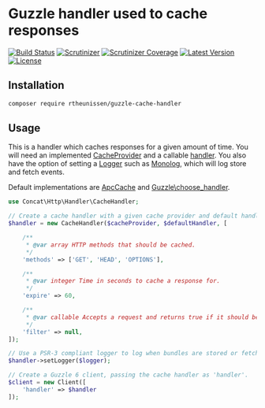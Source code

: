 # Guzzle handler used to cache responses

[![Build Status](https://img.shields.io/travis/rtheunissen/guzzle-cache-handler.svg?style=flat-square&branch=master)](https://travis-ci.org/rtheunissen/guzzle-cache-handler)
[![Scrutinizer](https://img.shields.io/scrutinizer/g/rtheunissen/guzzle-cache-handler.svg?style=flat-square)](https://scrutinizer-ci.com/g/rtheunissen/guzzle-cache-handler/)
[![Scrutinizer Coverage](https://img.shields.io/scrutinizer/coverage/g/rtheunissen/guzzle-cache-handler.svg?style=flat-square)](https://scrutinizer-ci.com/g/rtheunissen/guzzle-cache-handler/)
[![Latest Version](https://img.shields.io/packagist/v/rtheunissen/guzzle-cache-handler.svg?style=flat-square)](https://packagist.org/packages/rtheunissen/guzzle-cache-handler)
[![License](https://img.shields.io/packagist/l/rtheunissen/guzzle-cache-handler.svg?style=flat-square)](https://packagist.org/packages/rtheunissen/guzzle-cache-handler)

## Installation

```bash
composer require rtheunissen/guzzle-cache-handler
```

## Usage
This is a handler which caches responses for a given amount of time. You will need
an implemented [CacheProvider](https://github.com/doctrine/cache/tree/master/lib/Doctrine/Common/Cache) and a callable [handler](https://github.com/guzzle/guzzle/tree/master/src/Handler). You also have the option
of setting a [Logger](https://github.com/php-fig/log) such as [Monolog](https://github.com/Seldaek/monolog), which will log store and fetch events.

Default implementations are [ApcCache](https://github.com/doctrine/cache/blob/master/lib/Doctrine/Common/Cache/ApcCache.php) and [Guzzle\choose_handler](https://github.com/guzzle/guzzle/blob/master/src/functions.php#L103).

```php
use Concat\Http\Handler\CacheHandler;

// Create a cache handler with a given cache provider and default handler.
$handler = new CacheHandler($cacheProvider, $defaultHandler, [

    /**
     * @var array HTTP methods that should be cached.
     */
    'methods' => ['GET', 'HEAD', 'OPTIONS'],

    /**
     * @var integer Time in seconds to cache a response for.
     */
    'expire' => 60,

    /**
     * @var callable Accepts a request and returns true if it should be cached.
     */
    'filter' => null,
]);

// Use a PSR-3 compliant logger to log when bundles are stored or fetched.
$handler->setLogger($logger);

// Create a Guzzle 6 client, passing the cache handler as 'handler'.
$client = new Client([
    'handler' => $handler
]);
```
